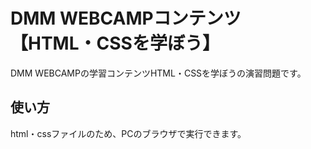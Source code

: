 # DMM WEBCAMPコンテンツ　【HTML・CSSを学ぼう】

DMM WEBCAMPの学習コンテンツHTML・CSSを学ぼうの演習問題です。

## 使い方

html・cssファイルのため、PCのブラウザで実行できます。